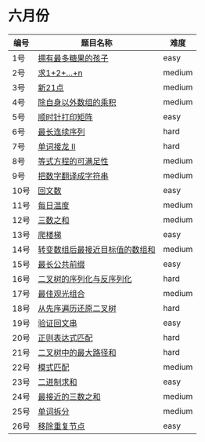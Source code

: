 # 六月份

**编号**|**题目名称**|**难度**
--------|------------|-------
1号|[拥有最多糖果的孩子](./第1题%201431.%20拥有最多糖果的孩子)|easy
2号|[求1+2+…+n](./第2题%20面试题64.%20求1+2+…+n)|medium
3号|[新21点](./第3题%20837.%20新21点)|medium
4号|[除自身以外数组的乘积](./第4题%20238.%20除自身以外数组的乘积)|medium
5号|[顺时针打印矩阵](./第5题%20面试题29.%20顺时针打印矩阵)|easy
6号|[最长连续序列](./第6题%20128.%20最长连续序列)|hard
7号|[单词接龙 II](./第7题%20126.%20单词接龙%20II)|hard
8号|[等式方程的可满足性](./第8题%20990.%20等式方程的可满足性)|medium
9号|[把数字翻译成字符串](./第9题%20面试题46%20把数字翻译成字符串)|medium
10号|[回文数](./第10题%209.%20回文数)|easy
11号|[每日温度](./第11题%20739.%20每日温度)|medium
12号|[三数之和](./第12题%2015.%20三数之和)|medium
13号|[爬楼梯](./第13题%2070.%20爬楼梯)|easy
14号|[转变数组后最接近目标值的数组和](./第14题%201300.%20转变数组后最接近目标值的数组和)|medium
15号|[最长公共前缀](./第15题%2014.%20最长公共前缀)|easy
16号|[二叉树的序列化与反序列化](./第16题%20297.%20二叉树的序列化与反序列化)|hard
17号|[最佳观光组合](./第17题%201014.%20最佳观光组合)|medium
18号|[从先序遍历还原二叉树](./第18题%20125.%20从先序遍历还原二叉树)|hard
19号|[验证回文串](./第19题%20125.%20验证回文串)|easy
20号|[正则表达式匹配](./第20题%2010.%20正则表达式匹配)|hard
21号|[二叉树中的最大路径和](./第21题%20124.%20二叉树中的最大路径和)|hard
22号|[模式匹配](./第22题%20面试题%2016.18.%20模式匹配)|medium
23号|[二进制求和](./第23题%2067.%20二进制求和)|easy
24号|[最接近的三数之和](./第24题%2016.%20最接近的三数之和)|medium
25号|[单词拆分](./第25题%20139.%20单词拆分)|medium
26号|[移除重复节点](./第26题%20面试题%2002.01.%20移除重复节点)|easy
